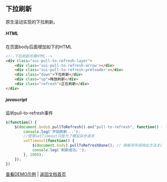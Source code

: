 ## 下拉刷新
原生滚动实现的下拉刷新。

##### HTML
在页面body后面增加如下的HTML

```html
<!--下拉刷新所需HTML-->
<div class="sui-pull-to-refresh-layer">
	<div class='sui-pull-to-refresh-arrow'></div>
	<div class='sui-pull-to-refresh-preloader'></div>
	<div class="down">下拉刷新</div>
	<div class="up">释放刷新</div>
	<div class="refresh">正在刷新</div>
</div>
```

##### javascript
监听pull-to-refresh事件
```javascript
$(function() {
	$(document.body).pullToRefresh().on("pull-to-refresh", function() {
		console.log('开始刷新...');
		//使用setTimeout只是为了模拟异步请求
		setTimeout(function() {
			$(document.body).pullToRefreshDone(); // 刷新完毕调用此方法关闭
			console.log('刷新成功。');
		}, 2000);
	});
})
```

[查看DEMO示例](https://seawongcn.github.io/SimpleUI/demo/pullToRefresh.html) | [返回文档首页](index.md)
